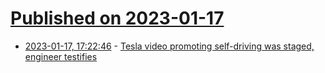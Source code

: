 # [Published on 2023-01-17](index.md)

* [2023-01-17, 17:22:46](https://news.ycombinator.com/item?id=34415413) - [Tesla video promoting self-driving was staged, engineer testifies](https://www.reuters.com/technology/tesla-video-promoting-self-driving-was-staged-engineer-testifies-2023-01-17/)
